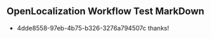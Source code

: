 ## OpenLocalization Workflow Test MarkDown
* 4dde8558-97eb-4b75-b326-3276a794507c thanks!

<!--HONumber=Jul16_HO2-->


